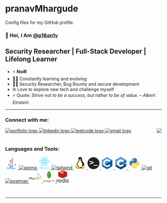 # pranavMhargude
Config files for my GitHub profile.
### 👋 Hoi, I Am [@p18an1v](https://github.com/p18an1v)

## Security Researcher | Full-Stack Developer | Lifelong Learner

- ⚡ **NoiR**
- 👨‍💻 Constantly learning and evolving
- 🕵️‍♂️ Security Researcher, Bug Bounty and secure development
- 🌐 Love to explore new tech and challenge myself
- ⚡ Quote: _Strive not to be a success, but rather to be of value. – Albert Einstein_
  <br />

---

### Connect with me:

<img align="right" height="150" src="https://media1.tenor.com/m/ygEJHVnTsEMAAAAd/chika-fujiwara.gif"  />
<div align="left">
  <a href="https://pranav-mhargude.netlify.app/" target="_blank">
    <img src="https://img.shields.io/static/v1?message=Portfolio&logo=google-chrome&label=&color=C13584&logoColor=white&labelColor=&style=for-the-badge" height="35" alt="portfolio logo"  />
  </a>
  <a href="https://www.linkedin.com/in/pranav-mhargude-58b366234/" target="_blank">
    <img src="https://img.shields.io/static/v1?message=LinkedIn&logo=linkedin&label=&color=0077B5&logoColor=white&labelColor=&style=for-the-badge" height="35" alt="linkedin logo"  />
  </a>
  
  <!-- <a href="https://www.youtube.com/technologyarena" target="_blank">
    <img src="https://img.shields.io/static/v1?message=Youtube&logo=youtube&label=&color=FF0000&logoColor=white&labelColor=&style=for-the-badge" height="35" alt="youtube logo"  />
  </a><br> -->
  <a href="https://leetcode.com/p18an1v" target="_blank">
    <img src="https://img.shields.io/static/v1?message=LeetCode&logo=leetcode&label=&color=FFA116&logoColor=white&labelColor=&style=for-the-badge" height="35" alt="leetcode logo"  />
  </a>
  <!-- <a href="https://codeforces.com/profile/ramitgangwar" target="_blank">
    <img src="https://img.shields.io/static/v1?message=Codeforces&logo=codeforces&label=&color=9146FF&logoColor=white&labelColor=&style=for-the-badge" height="35" alt="codeforces logo"  />
  </a> -->
  <!-- <a href="https://t.me/takuyaayagami" target="_blank">
    <img src="https://img.shields.io/static/v1?message=Telegram&logo=telegram&label=&color=0088cc&logoColor=white&labelColor=&style=for-the-badge" height="35" alt="telegram logo"  />
  </a><br> -->
  <a href="mailto:p18an1v@gmail.com" target="_blank">
    <img src="https://img.shields.io/static/v1?message=Gmail&logo=gmail&label=&color=EA4335&logoColor=white&labelColor=&style=for-the-badge" height="35" alt="gmail logo"  />
  </a>
  
</div>

<br />

### Languages and Tools:

<p align="left">
<a href="https://www.java.com" target="_blank" rel="noreferrer"> <img src="https://raw.githubusercontent.com/devicons/devicon/master/icons/java/java-original.svg" alt="java" width="40" height="40"/> </a><a href="https://spring.io/" target="_blank" rel="noreferrer"> <img src="https://www.vectorlogo.zone/logos/springio/springio-icon.svg" alt="spring" width="40" height="40"/> </a> <a href="https://reactjs.org/" target="_blank" rel="noreferrer"> <img src="https://raw.githubusercontent.com/devicons/devicon/master/icons/react/react-original-wordmark.svg" alt="react" width="40" height="40"/> </a> <a href="https://tailwindcss.com/" target="_blank" rel="noreferrer"> <img src="https://www.vectorlogo.zone/logos/tailwindcss/tailwindcss-icon.svg" alt="tailwind" width="40" height="40"/> </a><a href="https://www.linux.org/" target="_blank" rel="noreferrer"> <img src="https://raw.githubusercontent.com/devicons/devicon/master/icons/linux/linux-original.svg" alt="linux" width="40" height="40"/> </a>
 <a href="https://www.gnu.org/software/bash/" target="_blank" rel="noreferrer"> <img src="https://raw.githubusercontent.com/github/explore/80688e429a7d4ef2fca1e82350fe8e3517d3494d/topics/terminal/terminal.png" alt="bash" width="40" height="40"/> </a> <a href="https://www.cprogramming.com/" target="_blank" rel="noreferrer"> <img src="https://raw.githubusercontent.com/devicons/devicon/master/icons/c/c-original.svg" alt="c" width="40" height="40"/> </a> <a href="https://www.w3schools.com/cpp/" target="_blank" rel="noreferrer"> <img src="https://raw.githubusercontent.com/devicons/devicon/master/icons/cplusplus/cplusplus-original.svg" alt="cplusplus" width="40" height="40"/> </a> <a href="https://www.python.org" target="_blank" rel="noreferrer"> <img src="https://raw.githubusercontent.com/devicons/devicon/master/icons/python/python-original.svg" alt="python" width="40" height="40"/> </a> <a href="https://git-scm.com/" target="_blank" rel="noreferrer"> <img src="https://www.vectorlogo.zone/logos/git-scm/git-scm-icon.svg" alt="git" width="40" height="40"/> </a> <a href="https://postman.com" target="_blank" rel="noreferrer"> <img src="https://www.vectorlogo.zone/logos/getpostman/getpostman-icon.svg" alt="postman" width="40" height="40"/> </a><a href="https://www.mysql.com/" target="_blank" rel="noreferrer"> <img src="https://raw.githubusercontent.com/devicons/devicon/master/icons/mysql/mysql-original-wordmark.svg" alt="mysql" width="40" height="40"/> </a> <a href="https://www.mongodb.com/" target="_blank" rel="noreferrer"> <img src="https://raw.githubusercontent.com/devicons/devicon/master/icons/mongodb/mongodb-original-wordmark.svg" alt="mongodb" width="40" height="40"/> </a> <a href="https://redis.io" target="_blank" rel="noreferrer"> <img src="https://raw.githubusercontent.com/devicons/devicon/master/icons/redis/redis-original-wordmark.svg" alt="redis" width="40" height="40"/> </a> </p>
<br />

---

<!-- ### Github Stats:

<img align="left" alt="My Github Stats" src="https://github-readme-stats.vercel.app/api?username=TheDarkW3b&show_icons=true&theme=dark" /> -->

